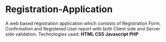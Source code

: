 # Registration-Application
A web based registration application which consists of Registration Form, Confirmation and Registered User report with both Client side and Server side validation. 
Technologies used:
**HTML
CSS
Javascript
PHP**
